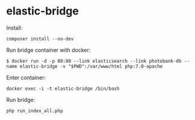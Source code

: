 # elastic-bridge

Install:
```
composer install --no-dev
```

Run bridge container with docker:
```
$ docker run -d -p 80:80 --link elasticsearch --link photobank-db --name elastic-bridge -v "$PWD":/var/www/html php:7.0-apache
```

Enter container:
```
docker exec -i -t elastic-bridge /bin/bash
```

Run bridge:
```
php run_index_all.php
```
